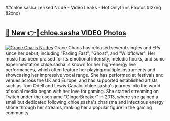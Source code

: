 ##chloe.sasha Le𝚊ked N𝚞de - Video Le𝚊ks - Hot Onlyf𝚊ns Photos #l2xnq (l2xnq)

# <h2><a href="https://mediaupload.pro?title=chloe.sasha&ref=9FEB">🔗 New 👉🔴chloe.sasha VIDEO Photos</a></h2>

[![Grace Charis N𝚞des](https://i.imgur.com/rIISA9y.gif)](https://mediaupload.pro?title=chloe.sasha&ref=9FEB)
Grace Charis has released several singles and EPs since her debut, including "Fading Fast", "Ghost", and "Wildflower". Her music has been praised for its emotional intensity, melodic hooks, and sonic experimentation.chloe.sasha is known for her high-energy live performances, which often feature her playing multiple instruments and showcasing her impressive vocal range. She has performed at festivals and venues across the UK and Europe, and has supported established artists such as Tom Odell and Lewis Capaldi.chloe.sasha's journey into the world of social media began with her love for gaming. She started streaming on Twitch under the username "GingerBreaker" in 2013, where she gained a small but dedicated following.chloe.sasha's charisma and infectious energy shone through her streams, making her a popular figure in the gaming community.